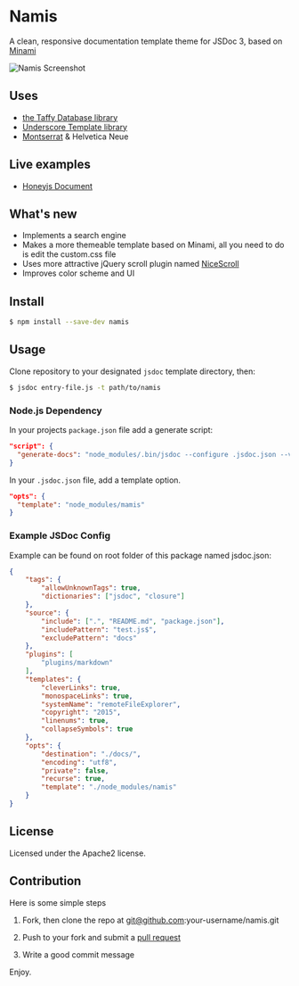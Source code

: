 # Namis

A clean, responsive documentation template theme for JSDoc 3, based on [Minami](https://github.com/Nijikokun/minami)

![Namis Screenshot](http://s7.postimg.org/658hspbzd/image.png)

## Uses

- [the Taffy Database library](http://taffydb.com/)
- [Underscore Template library](http://documentcloud.github.com/underscore/#template)
- [Montserrat](http://www.google.com/fonts/specimen/Monsterrat) & Helvetica Neue

## Live examples

- [Honeyjs Document](https://zudd.github.io/honeyjs)

## What's new

- Implements a search engine
- Makes a more themeable template based on Minami, all you need to do is edit the custom.css file
- Uses more attractive jQuery scroll plugin named [NiceScroll](https://github.com/inuyaksa/jquery.nicescroll)
- Improves color scheme and UI

## Install

```bash
$ npm install --save-dev namis
```

## Usage

Clone repository to your designated `jsdoc` template directory, then:

```bash
$ jsdoc entry-file.js -t path/to/namis
```

### Node.js Dependency

In your projects `package.json` file add a generate script:

```json
"script": {
  "generate-docs": "node_modules/.bin/jsdoc --configure .jsdoc.json --verbose"
}
```

In your `.jsdoc.json` file, add a template option.

```json
"opts": {
  "template": "node_modules/mamis"
}
```

### Example JSDoc Config

Example can be found on root folder of this package named jsdoc.json:

```json
{
    "tags": {
        "allowUnknownTags": true,
        "dictionaries": ["jsdoc", "closure"]
    },
    "source": {
        "include": [".", "README.md", "package.json"],
        "includePattern": "test.js$",
        "excludePattern": "docs"
    },
    "plugins": [
        "plugins/markdown"
    ],
    "templates": {
        "cleverLinks": true,
        "monospaceLinks": true,
        "systemName": "remoteFileExplorer",
        "copyright": "2015",
        "linenums": true,
        "collapseSymbols": true
    },
    "opts": {
        "destination": "./docs/",
        "encoding": "utf8",
        "private": false,
        "recurse": true,
        "template": "./node_modules/namis"
    }
}
```

## License

Licensed under the Apache2 license.

## Contribution

Here is some simple steps

1. Fork, then clone the repo at git@github.com:your-username/namis.git

2. Push to your fork and submit a [pull request](https://github.com/zudd/namis/compare/)

3. Write a good commit message


Enjoy.